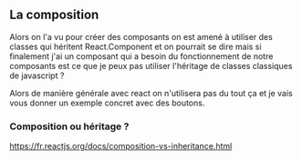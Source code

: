 ## La composition

Alors on l'a vu pour créer des composants on est amené à utiliser des classes qui héritent React.Component et on pourrait se dire mais si finalement j'ai un composant qui a besoin du fonctionnement de notre composants est ce que je peux pas utiliser l'héritage de classes classiques de javascript ?

Alors de manière générale avec react on n'utilisera pas du tout ça et je vais vous donner un exemple concret avec des boutons.

### Composition ou héritage ?

https://fr.reactjs.org/docs/composition-vs-inheritance.html
